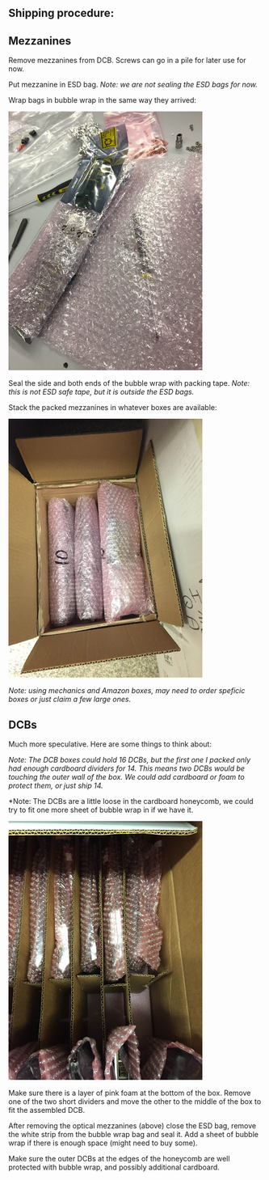 ## Shipping procedure:

## Mezzanines

Remove mezzanines from DCB.  Screws can go in a pile for later use for now.

Put mezzanine in ESD bag.  *Note: we are not sealing the ESD bags for now.*

Wrap bags in bubble wrap in the same way they arrived:

![Mezzanine Roll](mezzanines_wrap.jpg)

Seal the side and both ends of the bubble wrap with packing tape.  *Note: this is not ESD safe tape, but it is outside the ESD bags.*

Stack the packed mezzanines in whatever boxes are available:

![Mezzanine Box](mezzanines_box.jpg)

*Note: using mechanics and Amazon boxes, may need to order speficic boxes or just claim a few large ones.*

## DCBs 
Much more speculative.  Here are some things to think about:

*Note: The DCB boxes could hold 16 DCBs, but the first one I packed only had enough cardboard dividers for 14.  This means two DCBs would be touching the outer wall of the box.  We could add cardboard or foam to protect them, or just ship 14.*

*Note: The DCBs are a little loose in the cardboard honeycomb, we could try to fit one more sheet of bubble wrap in if we have it. 

![DCB Box](DCBs_box.jpg)

Make sure there is a layer of pink foam at the bottom of the box.  Remove one of the two short dividers and move the other to the middle of the box to fit the assembled DCB.

After removing the optical mezzanines (above) close the ESD bag, remove the white strip from the bubble wrap bag and seal it.  Add a sheet of bubble wrap if there is enough space (might need to buy some).

Make sure the outer DCBs at the edges of the honeycomb are well protected with bubble wrap, and possibly additional cardboard.
